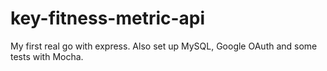 # key-fitness-metric-api

My first real go with express. Also set up MySQL, Google OAuth and some tests with Mocha.